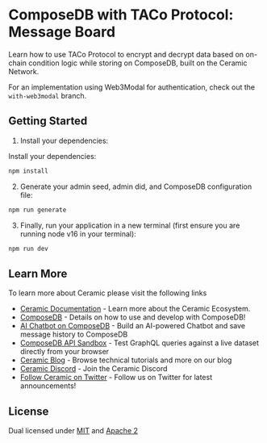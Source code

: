 # ComposeDB with TACo Protocol: Message Board

Learn how to use TACo Protocol to encrypt and decrypt data based on on-chain condition logic while storing on ComposeDB, built on the Ceramic Network.

For an implementation using Web3Modal for authentication, check out the `with-web3modal` branch.

## Getting Started

1. Install your dependencies:

Install your dependencies:

```bash
npm install
```

2. Generate your admin seed, admin did, and ComposeDB configuration file:

```bash
npm run generate
```

3. Finally, run your application in a new terminal (first ensure you are running node v16 in your terminal):

```bash
npm run dev
```

## Learn More

To learn more about Ceramic please visit the following links

- [Ceramic Documentation](https://developers.ceramic.network/learn/welcome/) - Learn more about the Ceramic Ecosystem.
- [ComposeDB](https://composedb.js.org/) - Details on how to use and develop with ComposeDB!
- [AI Chatbot on ComposeDB](https://learnweb3.io/lessons/build-an-ai-chatbot-on-compose-db-and-the-ceramic-network) - Build an AI-powered Chatbot and save message history to ComposeDB
- [ComposeDB API Sandbox](https://composedb.js.org/sandbox) - Test GraphQL queries against a live dataset directly from your browser
- [Ceramic Blog](https://blog.ceramic.network/) - Browse technical tutorials and more on our blog
- [Ceramic Discord](https://discord.com/invite/ceramic) - Join the Ceramic Discord
- [Follow Ceramic on Twitter](https://twitter.com/ceramicnetwork) - Follow us on Twitter for latest announcements!

## License

Dual licensed under [MIT](LICENSE-MIT) and [Apache 2](LICENSE-APACHE)
